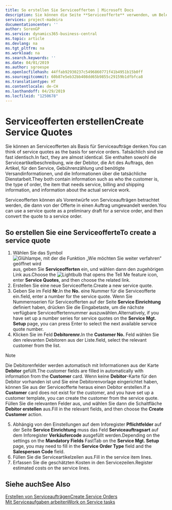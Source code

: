 ```yaml
---
title: So erstellen Sie Serviceofferten | Microsoft Docs
description: Sie können die Seite **Serviceofferte** verwenden, um Belege zu erstellen, in die Sie Informationen über den Service (Reparatur und Wartung) von Serviceartikeln auf Debitorenanfrage eingeben. Serviceofferten können als Vorentwürfe von Serviceaufträgen betrachtet werden, die dann von der Offerte in einen Auftrag umgewandelt werden.
services: project-madeira
documentationcenter: ''
author: SorenGP
ms.service: dynamics365-business-central
ms.topic: article
ms.devlang: na
ms.tgt_pltfrm: na
ms.workload: na
ms.search.keywords: ''
ms.date: 04/01/2019
ms.author: sgroespe
ms.openlocfilehash: 44ffab92930237c5496860771f41b4951b15b0ff
ms.sourcegitcommit: 60b87e5eb32bb408dd65b9855c29159b1dfbfca8
ms.translationtype: HT
ms.contentlocale: de-CH
ms.lasthandoff: 04/29/2019
ms.locfileid: "1250678"
---
```

# <a name="create-service-quotes"></a><span data-ttu-id="3872e-104">Serviceofferten erstellen</span><span class="sxs-lookup"><span data-stu-id="3872e-104">Create Service Quotes</span></span>
<span data-ttu-id="3872e-105">Sie können an Serviceofferten als Basis für Serviceaufträge denken.</span><span class="sxs-lookup"><span data-stu-id="3872e-105">You can think of service quotes as the basis for service orders.</span></span> <span data-ttu-id="3872e-106">Tatsächlich sind sie fast identisch.</span><span class="sxs-lookup"><span data-stu-id="3872e-106">In fact, they are almost identical.</span></span> <span data-ttu-id="3872e-107">Sie enthalten sowohl die Serviceartikelbeschreibung, wie der Debitor, die Art des Auftrags, den Artikel, für den Service, Gebührenzählung und benötigte Versandinformationen, und die Informationen über die tatsächliche Dienstarbeit.</span><span class="sxs-lookup"><span data-stu-id="3872e-107">They both contain information such as who the customer is, the type of order, the item that needs service, billing and shipping information, and information about the actual service work.</span></span>
 
<span data-ttu-id="3872e-108">Serviceofferten können als Vorentwürfe von Serviceaufträgen betrachtet werden, die dann von der Offerte in einen Auftrag umgewandelt werden.</span><span class="sxs-lookup"><span data-stu-id="3872e-108">You can use a service quote as a preliminary draft for a service order, and then convert the quote to a service order.</span></span>  
  
## <a name="to-create-a-service-quote"></a><span data-ttu-id="3872e-109">So erstellen Sie eine Serviceofferte</span><span class="sxs-lookup"><span data-stu-id="3872e-109">To create a service quote</span></span>  
1. <span data-ttu-id="3872e-110">Wählen Sie das Symbol ![Glühlampe, mit der die Funktion „Wie möchten Sie weiter verfahren“ geöffnet wird](media/ui-search/search_small.png "Wie möchten Sie weiter verfahren?") aus, geben Sie **Serviceofferten** ein, und wählen dann den zugehörigen Link aus.</span><span class="sxs-lookup"><span data-stu-id="3872e-110">Choose the ![Lightbulb that opens the Tell Me feature](media/ui-search/search_small.png "Tell me what you want to do") icon, enter **Service Quotes**, and then choose the related link.</span></span>  
2. <span data-ttu-id="3872e-111">Erstellen Sie eine neue Serviceofferte.</span><span class="sxs-lookup"><span data-stu-id="3872e-111">Create a new service quote.</span></span>  
3. <span data-ttu-id="3872e-112">Geben Sie im Feld **Nr.**</span><span class="sxs-lookup"><span data-stu-id="3872e-112">In the **No.**</span></span> <span data-ttu-id="3872e-113">eine Nummer für die Serviceofferte ein.</span><span class="sxs-lookup"><span data-stu-id="3872e-113">field, enter a number for the service quote.</span></span> <span data-ttu-id="3872e-114">Wenn Sie Nummernserien für Serviceofferten auf der Seite **Service Einrichtung** definiert haben, drücken Sie die Eingabetaste, um die nächste verfügbare Serviceoffertennummer auszuwählen.</span><span class="sxs-lookup"><span data-stu-id="3872e-114">Alternatively, if you have set up a number series for service quotes on the **Service Mgt. Setup** page, you can press Enter to select the next available service quote number.</span></span>  
4. <span data-ttu-id="3872e-115">Klicken Sie im Feld **Debitorennr.**</span><span class="sxs-lookup"><span data-stu-id="3872e-115">In the **Customer No.**</span></span>  <span data-ttu-id="3872e-116">Feld wählen Sie den relevanten Debitoren aus der Liste.</span><span class="sxs-lookup"><span data-stu-id="3872e-116">field, select the relevant customer from the list.</span></span>  

  > [!Note]  
  >  <span data-ttu-id="3872e-117">Die Debitorenfelder werden automatisch mit Informationen aus der Karte **Debitor** gefüllt.</span><span class="sxs-lookup"><span data-stu-id="3872e-117">The customer fields are filled in automatically with information from the **Customer** card.</span></span> <span data-ttu-id="3872e-118">Wenn keine **Debitor**-Karte für den Debitor vorhanden ist und Sie eine Debitorenvorlage eingerichtet haben, können Sie aus der Serviceofferte heraus einen Debitor erstellen.</span><span class="sxs-lookup"><span data-stu-id="3872e-118">If a **Customer** card does not exist for the customer, and you have set up a customer template, you can create the customer from the service quote.</span></span> <span data-ttu-id="3872e-119">Füllen Sie die relevanten Felder aus, und wählen Sie dann die Schaltfläche **Debitor erstellen** aus.</span><span class="sxs-lookup"><span data-stu-id="3872e-119">Fill in the relevant fields, and then choose the **Create Customer** action.</span></span>  
  
5. <span data-ttu-id="3872e-120">Abhängig von den Einstellungen auf dem Inforegister **Pflichtfelder** auf der Seite **Service Einrichtung** muss das Feld **Serviceauftragsart** auf dem Inforegister **Verkäufercode** ausgefüllt werden.</span><span class="sxs-lookup"><span data-stu-id="3872e-120">Depending on the settings on the **Mandatory Fields** FastTab on the **Service Mgt. Setup** page, you may need to fill in the **Service Order Type** field and the **Salesperson Code** field.</span></span>  
6. <span data-ttu-id="3872e-121">Füllen Sie die Serviceartikelzeilen aus.</span><span class="sxs-lookup"><span data-stu-id="3872e-121">Fill in the service item lines.</span></span>  
7. <span data-ttu-id="3872e-122">Erfassen Sie die geschätzten Kosten in den Servicezeilen.</span><span class="sxs-lookup"><span data-stu-id="3872e-122">Register estimated costs on the service lines.</span></span>  
  
## <a name="see-also"></a><span data-ttu-id="3872e-123">Siehe auch</span><span class="sxs-lookup"><span data-stu-id="3872e-123">See Also</span></span>  
[<span data-ttu-id="3872e-124">Erstellen von Serviceaufträgen</span><span class="sxs-lookup"><span data-stu-id="3872e-124">Create Service Orders</span></span>](service-how-to-create-service-orders.md)  
[<span data-ttu-id="3872e-125">Mit Serviceaufgaben arbeiten</span><span class="sxs-lookup"><span data-stu-id="3872e-125">Work on Service tasks</span></span>](service-how-to-work-on-service-tasks.md)  

 